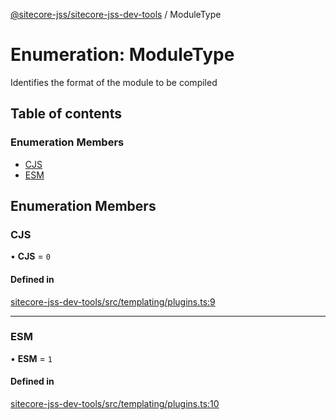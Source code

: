 [@sitecore-jss/sitecore-jss-dev-tools](../README.md) / ModuleType

# Enumeration: ModuleType

Identifies the format of the module to be compiled

## Table of contents

### Enumeration Members

- [CJS](ModuleType.md#cjs)
- [ESM](ModuleType.md#esm)

## Enumeration Members

### CJS

• **CJS** = `0`

#### Defined in

[sitecore-jss-dev-tools/src/templating/plugins.ts:9](https://github.com/Sitecore/jss/blob/1e6cbdd9f/packages/sitecore-jss-dev-tools/src/templating/plugins.ts#L9)

---

### ESM

• **ESM** = `1`

#### Defined in

[sitecore-jss-dev-tools/src/templating/plugins.ts:10](https://github.com/Sitecore/jss/blob/1e6cbdd9f/packages/sitecore-jss-dev-tools/src/templating/plugins.ts#L10)
